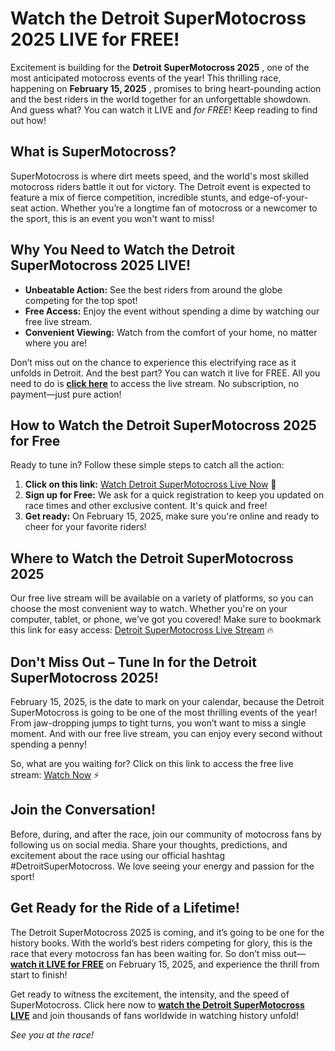 # Watch the Detroit SuperMotocross 2025 LIVE for FREE!

Excitement is building for the **Detroit SuperMotocross 2025** , one of the most anticipated motocross events of the year! This thrilling race, happening on **February 15, 2025** , promises to bring heart-pounding action and the best riders in the world together for an unforgettable showdown. And guess what? You can watch it LIVE and _for FREE_! Keep reading to find out how!

## What is SuperMotocross?

SuperMotocross is where dirt meets speed, and the world's most skilled motocross riders battle it out for victory. The Detroit event is expected to feature a mix of fierce competition, incredible stunts, and edge-of-your-seat action. Whether you’re a longtime fan of motocross or a newcomer to the sport, this is an event you won't want to miss!

## Why You Need to Watch the Detroit SuperMotocross 2025 LIVE!

- **Unbeatable Action:** See the best riders from around the globe competing for the top spot!
- **Free Access:** Enjoy the event without spending a dime by watching our free live stream.
- **Convenient Viewing:** Watch from the comfort of your home, no matter where you are!

Don’t miss out on the chance to experience this electrifying race as it unfolds in Detroit. And the best part? You can watch it live for FREE. All you need to do is **[click here](https://tinyurl.com/livestreamfreeo?st=Detroit&si=ghc)** to access the live stream. No subscription, no payment—just pure action!

## How to Watch the Detroit SuperMotocross 2025 for Free

Ready to tune in? Follow these simple steps to catch all the action:

1. **Click on this link:** [Watch Detroit SuperMotocross Live Now](https://tinyurl.com/livestreamfreeo?st=Detroit&si=ghc) 🏁
2. **Sign up for Free:** We ask for a quick registration to keep you updated on race times and other exclusive content. It's quick and free!
3. **Get ready:** On February 15, 2025, make sure you're online and ready to cheer for your favorite riders!

## Where to Watch the Detroit SuperMotocross 2025

Our free live stream will be available on a variety of platforms, so you can choose the most convenient way to watch. Whether you're on your computer, tablet, or phone, we’ve got you covered! Make sure to bookmark this link for easy access: [Detroit SuperMotocross Live Stream](https://tinyurl.com/livestreamfreeo?st=Detroit&si=ghc) 🔥

## Don't Miss Out – Tune In for the Detroit SuperMotocross 2025!

February 15, 2025, is the date to mark on your calendar, because the Detroit SuperMotocross is going to be one of the most thrilling events of the year! From jaw-dropping jumps to tight turns, you won’t want to miss a single moment. And with our free live stream, you can enjoy every second without spending a penny!

So, what are you waiting for? Click on this link to access the free live stream: [Watch Now](https://tinyurl.com/livestreamfreeo?st=Detroit&si=ghc) ⚡

## Join the Conversation!

Before, during, and after the race, join our community of motocross fans by following us on social media. Share your thoughts, predictions, and excitement about the race using our official hashtag #DetroitSuperMotocross. We love seeing your energy and passion for the sport!

## Get Ready for the Ride of a Lifetime!

The Detroit SuperMotocross 2025 is coming, and it’s going to be one for the history books. With the world’s best riders competing for glory, this is the race that every motocross fan has been waiting for. So don’t miss out—**[watch it LIVE for FREE](https://tinyurl.com/livestreamfreeo?st=Detroit&si=ghc)** on February 15, 2025, and experience the thrill from start to finish!

Get ready to witness the excitement, the intensity, and the speed of SuperMotocross. Click here now to **[watch the Detroit SuperMotocross LIVE](https://tinyurl.com/livestreamfreeo?st=Detroit&si=ghc)** and join thousands of fans worldwide in watching history unfold!

_See you at the race!_
